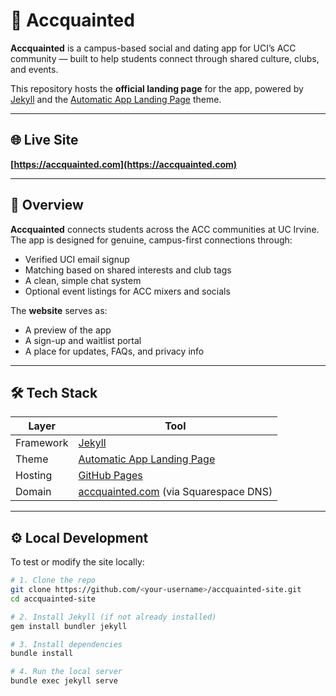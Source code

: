 # 💙 Accquainted

**Accquainted** is a campus-based social and dating app for UCI’s ACC community — built to help students connect through shared culture, clubs, and events.  

This repository hosts the **official landing page** for the app, powered by [Jekyll](https://jekyllrb.com/) and the [Automatic App Landing Page](https://github.com/emilbaehr/automatic-app-landing-page) theme.

---

## 🌐 Live Site
**[https://accquainted.com](https://accquainted.com)**

---

## 🧩 Overview

**Accquainted** connects students across the ACC communities at UC Irvine.  
The app is designed for genuine, campus-first connections through:
- Verified UCI email signup
- Matching based on shared interests and club tags
- A clean, simple chat system
- Optional event listings for ACC mixers and socials  

The **website** serves as:
- A preview of the app
- A sign-up and waitlist portal
- A place for updates, FAQs, and privacy info

---

## 🛠️ Tech Stack

| Layer | Tool |
|-------|------|
| Framework | [Jekyll](https://jekyllrb.com) |
| Theme | [Automatic App Landing Page](https://github.com/emilbaehr/automatic-app-landing-page) |
| Hosting | [GitHub Pages](https://pages.github.com) |
| Domain | [accquainted.com](https://accquainted.com) (via Squarespace DNS) |

---

## ⚙️ Local Development

To test or modify the site locally:

```bash
# 1. Clone the repo
git clone https://github.com/<your-username>/accquainted-site.git
cd accquainted-site

# 2. Install Jekyll (if not already installed)
gem install bundler jekyll

# 3. Install dependencies
bundle install

# 4. Run the local server
bundle exec jekyll serve
